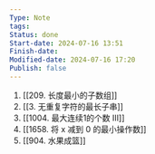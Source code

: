 ```yaml
---
Type: Note
tags: 
Status: done
Start-date: 2024-07-16 13:51
Finish-date: 
Modified-date: 2024-07-16 17:20
Publish: false
---
```


1. [[209. 长度最小的子数组]]
2. [[3. 无重复字符的最长子串]]
3. [[1004. 最大连续1的个数 III]] 
4. [[1658. 将 x 减到 0 的最小操作数]]
5. [[904. 水果成篮]]